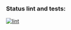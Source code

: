 ### Status lint and tests:
[![lint](https://github.com/KorotEgor/url_shortener/actions/workflows/lint_test.yml/badge.svg)](https://github.com/KorotEgor/url_shortener/actions/workflows/lint_test.yml)